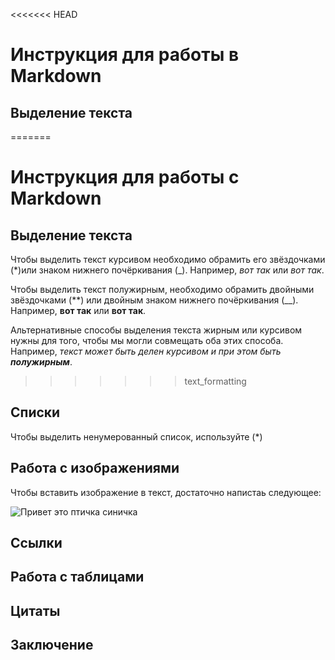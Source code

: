 <<<<<<< HEAD
# Инструкция для работы в Markdown

## Выделение текста

=======
# Инструкция для работы с Markdown

## Выделение текста

Чтобы выделить текст курсивом необходимо обрамить его звёздочками (*)или знаком нижнего почёркивания (_). Например, *вот так* или _вот так_. 

Чтобы выделить текст полужирным, необходимо обрамить двойными звёздочками (**) или двойным знаком нижнего почёркивания (__). Например, **вот так** или __вот так__.    

Альтернативные способы выделения текста жирным или курсивом  нужны для того, чтобы мы могли совмещать оба этих способа. Например, _текст может быть делен курсивом и при этом быть **полужирным**_.

>>>>>>> text_formatting
## Списки
Чтобы выделить ненумерованный список, используйте (*)
## Работа с изображениями

Чтобы вставить изображение в текст, достаточно напистаь следующее:

![Привет это птичка синичка](ptichka.jpg) 

## Ссылки

## Работа с таблицами

## Цитаты

## Заключение
